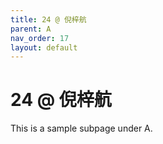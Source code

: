 ```yaml
---
title: 24 @ 倪梓航
parent: A
nav_order: 17
layout: default
---
```


# 24 @ 倪梓航

This is a sample subpage under A.